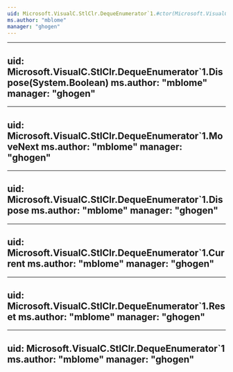 ```yaml
---
uid: Microsoft.VisualC.StlClr.DequeEnumerator`1.#ctor(Microsoft.VisualC.StlClr.IDeque{`0},System.Int32)
ms.author: "mblome"
manager: "ghogen"
---
```


---
uid: Microsoft.VisualC.StlClr.DequeEnumerator`1.Dispose(System.Boolean)
ms.author: "mblome"
manager: "ghogen"
---

---
uid: Microsoft.VisualC.StlClr.DequeEnumerator`1.MoveNext
ms.author: "mblome"
manager: "ghogen"
---

---
uid: Microsoft.VisualC.StlClr.DequeEnumerator`1.Dispose
ms.author: "mblome"
manager: "ghogen"
---

---
uid: Microsoft.VisualC.StlClr.DequeEnumerator`1.Current
ms.author: "mblome"
manager: "ghogen"
---

---
uid: Microsoft.VisualC.StlClr.DequeEnumerator`1.Reset
ms.author: "mblome"
manager: "ghogen"
---

---
uid: Microsoft.VisualC.StlClr.DequeEnumerator`1
ms.author: "mblome"
manager: "ghogen"
---
